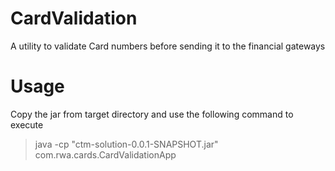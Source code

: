 # CardValidation
A utility to validate Card numbers before sending it to the financial gateways

# Usage
Copy the jar from target directory and use the following command to execute
> java -cp "ctm-solution-0.0.1-SNAPSHOT.jar" com.rwa.cards.CardValidationApp
